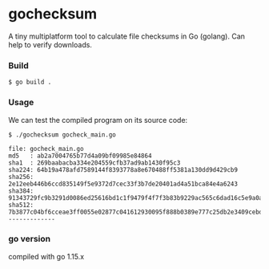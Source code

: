 # gochecksum
A tiny multiplatform tool to calculate file checksums in Go (golang). Can help to verify downloads.


### Build

    $ go build .
    
### Usage

We can test the compiled program on its source code:

    $ ./gochecksum gocheck_main.go 
    
    file: gocheck_main.go
    md5   : ab2a7004765b77d4a09bf09985e84864
    sha1  : 269baabacba334e204559cfb37ad9ab1430f95c3
    sha224: 64b19a478afd7589144f8393778a8e670488ff5381a130dd9d429cb9
    sha256: 2e12eeb446b6ccd835149f5e9372d7cec33f3b7de20401ad4a51bca84e4a6243
    sha384: 91343729fc9b3291d0086ed25616bd1c1f9479f4f7f3b83b9229ac565c6dad16c5e9a0ab84eb342503a6b0327ae9f956
    sha512: 7b3877c04bf6cceae3ff0055e02877c041612930095f888b0389e777c25db2e3409cebd6010a0fedf1ed284ec5fae4697bacf8b2e1b187c9a856f90a33b6179f
    -------------

### go version

compiled with  go 1.15.x 